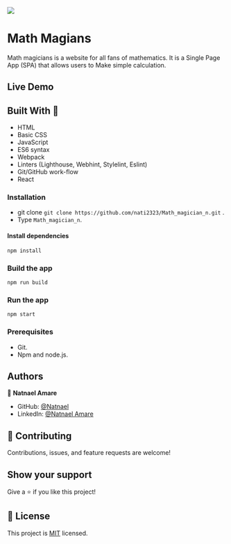   ![](https://img.shields.io/badge/Microverse-blueviolet) 

# Math Magians
Math magicians is a website for all fans of mathematics. It is a Single Page App (SPA) that allows users to Make simple calculation.

## Live Demo 

## Built With 🔨

- HTML
- Basic CSS 
- JavaScript
- ES6 syntax
- Webpack
- Linters (Lighthouse, Webhint, Stylelint, Eslint)
- Git/GitHub work-flow
- React
 
### Installation 
- git clone `git clone https://github.com/nati2323/Math_magician_n.git` .
- Type `Math_magician_n`.

#### Install dependencies
```
npm install
```
### Build the app
```
npm run build
```
### Run the app

```
npm start
```

### Prerequisites

- Git.
- Npm and node.js.

## Authors

👤 **Natnael Amare**
 
- GitHub: [@Natnael](https://github.com/nati2323)
- LinkedIn: [@Natnael Amare](https://www.linkedin.com/in/natnael-amare-b5844510a/)


## 🤝 Contributing

Contributions, issues, and feature requests are welcome!

## Show your support

Give a ⭐️ if you like this project!

## 📝 License

This project is [MIT](./MIT.md) licensed.
 
